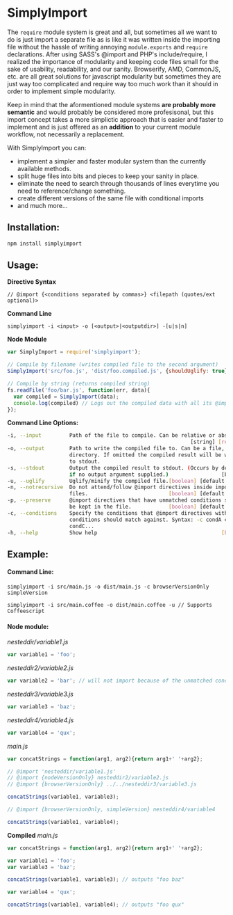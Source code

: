 # SimplyImport
The `require` module system is great and all, but sometimes all we want to do is just import a separate file as is like it was written inside the importing file without the hassle of writing annoying `module.exports` and `require` declarations. After using SASS's @import and PHP's include/require, I realized the importance of modularity and keeping code files small for the sake of usability, readability, and our sanity. Browserify, AMD, CommonJS, etc. are all great solutions for javascript modularity but sometimes they are just way too complicated and require way too much work than it should in order to implement simple modularity.

Keep in mind that the aformentioned module systems **are probably more semantic** and would probably be considered more profesisonal, but this import concept takes a more simplictic approach that is easier and faster to implement and is just offered as an **addition** to your current module workflow, not necessarily a replacement.

With SimplyImport you can:

* implement a simpler and faster modular system than the currently available methods.
* split huge files into bits and pieces to keep your sanity in place.
* eliminate the need to search through thousands of lines everytime you need to reference/change something.
* create different versions of the same file with conditional imports
* and much more...


Installation:
------
```bash
npm install simplyimport
```

Usage:
------
**Directive Syntax**
```
// @import {<conditions separated by commas>} <filepath (quotes/ext optional)>
```

**Command Line**
```
simplyimport -i <input> -o [<output>|<outputdir>] -[u|s|n]
```

**Node Module**
```javascript
var SimplyImport = require('simplyimport');

// Compile by filename (writes compiled file to the second argument)
SimplyImport('src/foo.js', 'dist/foo.compiled.js', {shouldUglify: true});

// Compile by string (returns compiled string)
fs.readFile('foo/bar.js', function(err, data){
  var compiled = SimplyImport(data);
  console.log(compiled) // Logs out the compiled data with all its @import directives attended.
});
```

**Command Line Options:**

```bash
-i, --input         Path of the file to compile. Can be relative or absolute.
                                                           [string] [required]
-o, --output        Path to write the compiled file to. Can be a file, or
                    directory. If omitted the compiled result will be written
                    to stdout.                                        [string]
-s, --stdout        Output the compiled result to stdout. (Occurs by default
                    if no output argument supplied.)                 [boolean]
-u, --uglify        Uglify/minify the compiled file.[boolean] [default: false]
-n, --notrecursive  Do not attend/follow @import directives inside imported
                    files.                          [boolean] [default: false]
-p, --preserve      @import directives that have unmatched conditions should
                    be kept in the file.            [boolean] [default: false]
-c, --conditions    Specify the conditions that @import directives with
                    conditions should match against. Syntax: -c condA condB
                    condC...                                           [array]
-h, --help          Show help                                        [boolean]
```






Example:
------
#### Command Line:
```
simplyimport -i src/main.js -o dist/main.js -c browserVersionOnly simpleVersion

simplyimport -i src/main.coffee -o dist/main.coffee -u // Supports Coffeescript
```

#### Node module:
*nesteddir/variable1.js*
```javascript
var variable1 = 'foo';
```

*nesteddir2/variable2.js*
```javascript
var variable2 = 'bar'; // will not import because of the unmatched conditions
```

*nesteddir3/variable3.js*
```javascript
var variable3 = 'baz';
```

*nesteddir4/variable4.js*
```javascript
var variable4 = 'qux';
```

*main.js*
```javascript
var concatStrings = function(arg1, arg2){return arg1+' '+arg2};

// @import 'nesteddir/variable1.js'
// @import {nodeVersionOnly} nesteddir2/variable2.js
// @import {browserVersionOnly} ../../nesteddir3/variable3.js

concatStrings(variable1, variable3);

// @import {browserVersionOnly, simpleVersion} nesteddir4/variable4

concatStrings(variable1, variable4);
```

**Compiled** *main.js*
```javascript
var concatStrings = function(arg1, arg2){return arg1+' '+arg2};

var variable1 = 'foo';
var variable3 = 'baz';

concatStrings(variable1, variable3); // outputs "foo baz"

var variable4 = 'qux';

concatStrings(variable1, variable4); // outputs "foo qux"
```
